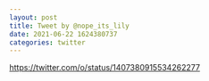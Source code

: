 ```yaml
--- 
layout: post 
title: Tweet by @nope_its_lily 
date: 2021-06-22 1624380737 
categories: twitter 
--- 
```

https://twitter.com/o/status/1407380915534262277